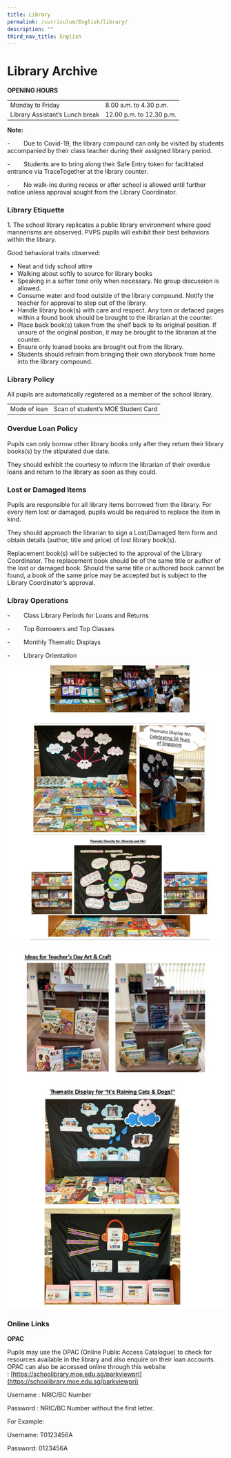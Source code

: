 ```yaml
---
title: Library
permalink: /curriculum/English/library/
description: ""
third_nav_title: English
---
```

# **Library Archive**

**OPENING HOURS**

|  	|  	|
|---	|---	|
| Monday to Friday 	| 8.00 a.m. to 4.30 p.m. 	|
| Library Assistant’s Lunch break 	| 12.00 p.m. to 12.30 p.m. 	|

**Note:**  

\-        Due to Covid-19, the library compound can only be visited by students accompanied by their class teacher during their assigned library period.

\-        Students are to bring along their Safe Entry token for facilitated entrance via TraceTogether at the library counter.

\-        No walk-ins during recess or after school is allowed until further notice unless approval sought from the Library Coordinator. 

### Library Etiquette

1\.  The school library replicates a public library environment where good mannerisms are observed. PVPS pupils will exhibit their best behaviors within the library.
    
Good behavioral traits observed:
    
* Neat and tidy school attire
* Walking about softly to source for library books
* Speaking in a softer tone only when necessary. No group discussion is allowed.
* Consume water and food outside of the library compound. Notify the teacher for approval to step out of the library.
* Handle library book(s) with care and respect. Any torn or defaced pages within a found book should be brought to the librarian at the counter.
* Place back book(s) taken from the shelf back to its original position. If unsure of the original position, it may be brought to the librarian at the counter.
* Ensure only loaned books are brought out from the library.
* Students should refrain from bringing their own storybook from home into the library compound.

### Library Policy

All pupils are automatically registered as a member of the school library.

|  	|  	|
|---	|---	|
| Mode of loan 	| Scan of student’s MOE Student Card 	|


### Overdue Loan Policy

Pupils can only borrow other library books only after they return their library books(s) by the stipulated due date.

They should exhibit the courtesy to inform the librarian of their overdue loans and return to the library as soon as they could.

### Lost or Damaged Items

Pupils are responsible for all library items borrowed from the library. For every item lost or damaged, pupils would be required to replace the item in kind.

They should approach the librarian to sign a Lost/Damaged Item form and obtain details (author, title and price) of lost library book(s).

Replacement book(s) will be subjected to the approval of the Library Coordinator. The replacement book should be of the same title or author of the lost or damaged book. Should the same title or authored book cannot be found, a book of the same price may be accepted but is subject to the Library Coordinator’s approval.

### Libray Operations

\-        Class Library Periods for Loans and Returns

\-        Top Borrowers and Top Classes

\-        Monthly Thematic Displays

\-        Library Orientation


![](/images/library.jpg)

![](/images/library1.jpg)


### Online Links

**OPAC**

Pupils may use the OPAC (Online Public Access Catalogue) to check for resources available in the library and also enquire on their loan accounts. OPAC can also be accessed online through this website : [https://schoolibrary.moe.edu.sg/parkviewpri](https://schoolibrary.moe.edu.sg/parkviewpri)

Username : NRIC/BC Number

Password : NRIC/BC Number without the first letter.

For Example:

Username: T0123456A

Password: 0123456A